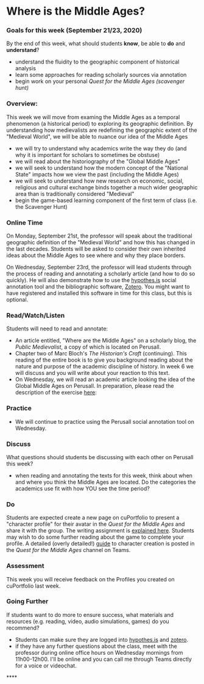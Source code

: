 # Where is the Middle Ages?

### Goals for this week \(September 21/23, 2020\)

By the end of this week, what should students **know**, be able to **do** and **understand**?

* understand the fluidity to the geographic component of historical analysis
* learn some approaches for reading scholarly sources via annotation
* begin work on your personal _Quest for the Middle Ages \(scavenger hunt\)_

### Overview:

This week we will move from examing the Middle Ages as a temporal phenomenon \(a historical period\) to exploring its geographic definition. By understanding how medievalists are redefining the geographic extent of the "Medieval World", we will be able to nuance our idea of the Middle Ages

* we will try to understand why academics write the way they do \(and why it is important for scholars to sometimes be obstuse\)
* we will read about the historiography of the "Global Middle Ages"
* we will seek to understand how the modern concept of the "National State" impacts how we view the past \(including the Middle Ages\)
* we will seek to understand how new research on economic, social, religious and cultural exchange binds together a much wider geographic area than is traditionally considered "Medieval"
* begin the game-based learning component of the first term of class \(i.e. the Scavenger Hunt\)

### **Online Time**

On Monday, September 21st, the professor will speak about the traditional geographic definition of the "Medieval World" and how this has changed in the last decades. Students will be asked to consider their own inherited ideas about the Middle Ages to see where and why they place borders. 

On Wednesday, September 23rd, the professor will lead students through the process of reading and annotating a scholarly article \(and how to do so quickly\). He will also demonstrate how to use the [hypothes.is](../course-info/digital-tools/hypothes.is.md) social annotation tool and the bibliographic software, [Zotero](../course-info/digital-tools/zotero.md). You might want to have registered and installed this software in time for this class, but this is optional. 

### Read/Watch/Listen

Students will need to read and annotate:

* An article entitled, "Where are the Middle Ages" on a scholarly blog, the _Public Medievalist_, a copy of which is located on Perusall. 
* Chapter two of Marc Bloch's _The Historian's Craft_ \(continuing\). This reading of the entire book is to give you background reading about the nature and purpose of the academic discipline of history. In week 6 we will discuss and you will write about your reaction to this text. 
* On Wednesday, we will read an academic article looking the idea of the Global Middle Ages on Perusall. In preparation, please read the description of the exercise [here](../course-info/syllabus/coursework/assignments/3.-anatomy-of-an-academic-article/):  

### Practice

* We will continue to practice using the Perusall social annotation tool on Wednesday. 

### **Discuss**

What questions should students be discussing with each other on Perusall this week?

* when reading and annotating the texts for this week, think about when and where you think the Middle Ages are located. Do the categories the academics use fit with how YOU see the time period?

### **Do**

Students are expected create a new page on cuPortfolio to present a "character profile" for their avatar in the _Quest for the Middle Ages_ and share it with the group. The writing assignment is [explained here](../course-info/syllabus/coursework/reflections/character-profile.md). Students may wish to do some further reading about the game to complete your profile. A detailed \(overly detailed!\) [guide](https://teams.microsoft.com/l/file/D880313A-D8D4-4648-AD77-2862440FDC02?tenantId=6ad91895-de06-485e-bc51-fce126cc8530&fileType=pdf&objectUrl=https%3A%2F%2Fcmailcarletonca.sharepoint.com%2Fsites%2FTheMakingoftheMiddleAges%2FShared%20Documents%2FQuest%20for%20the%20Middle%20Ages%2FQuest%20for%20the%20Middle%20Ages%20-%20Basic%20Rules%202.0%20-%20Sept%202020.pdf&baseUrl=https%3A%2F%2Fcmailcarletonca.sharepoint.com%2Fsites%2FTheMakingoftheMiddleAges&serviceName=teams&threadId=19:9da4334b1e974aba99aeffa79987a865@thread.tacv2&groupId=2000157d-2098-47ef-b47d-341fc17c0e3a) to character creation is posted in the _Quest for the Middle Ages_ channel on Teams.

### **Assessment** 

This week you will receive feedback on the Profiles you created on cuPortfolio last week. 

### Going Further

If students want to do more to ensure success, what materials and resources \(e.g. reading, video, audio simulations, games\) do you recommend?

* Students can make sure they are logged into [hypothes.is](../course-info/digital-tools/hypothes.is.md) and [zotero](../course-info/digital-tools/zotero.md). 
* if they have any further questions about the class, meet with the professor during online office hours on Wednesday mornings from 11h00-12h00.  I'll be online and you can call me through Teams directly for a voice or videochat. 

\*\*\*\*

